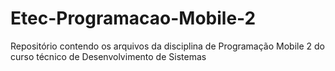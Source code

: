 # Etec-Programacao-Mobile-2
 Repositório contendo os arquivos da disciplina de Programação Mobile 2 do curso técnico de Desenvolvimento de Sistemas
